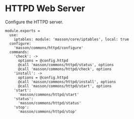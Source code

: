 
# HTTPD Web Server

Configure the HTTPD server.

    module.exports =
      use:
        iptables: module: 'masson/core/iptables', local: true
      configure:
        'masson/commons/httpd/configure'
      commands:
        'check': ->
          options = @config.httpd
          @call 'masson/commons/httpd/status', options
          @call 'masson/commons/httpd/check', options
        'install': ->
          options = @config.httpd
          @call 'masson/commons/httpd/install', options
          @call 'masson/commons/httpd/start', options
        'start':
          'masson/commons/httpd/start'
        'status':
          'masson/commons/httpd/status'
        'stop':
          'masson/commons/httpd/stop'
